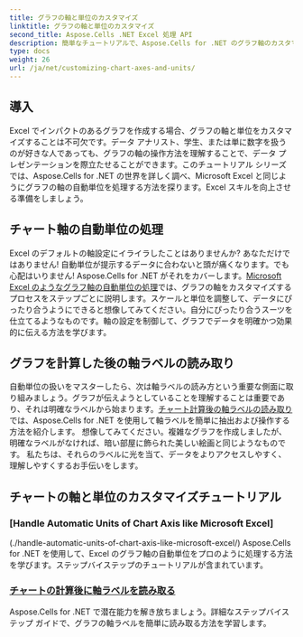 ```yaml
---
title: グラフの軸と単位のカスタマイズ
linktitle: グラフの軸と単位のカスタマイズ
second_title: Aspose.Cells .NET Excel 処理 API
description: 簡単なチュートリアルで、Aspose.Cells for .NET のグラフ軸のカスタマイズをマスターしましょう。Excel のプロのように、自動単位の処理方法と軸ラベルの読み方を学びます。
type: docs
weight: 26
url: /ja/net/customizing-chart-axes-and-units/
---
```

## 導入

Excel でインパクトのあるグラフを作成する場合、グラフの軸と単位をカスタマイズすることは不可欠です。データ アナリスト、学生、または単に数字を扱うのが好きな人であっても、グラフの軸の操作方法を理解することで、データ プレゼンテーションを際立たせることができます。このチュートリアル シリーズでは、Aspose.Cells for .NET の世界を詳しく調べ、Microsoft Excel と同じようにグラフの軸の自動単位を処理する方法を探ります。Excel スキルを向上させる準備をしましょう。

## チャート軸の自動単位の処理

Excel のデフォルトの軸設定にイライラしたことはありませんか? あなただけではありません! 自動単位が提示するデータに合わないと頭が痛くなります。でも心配はいりません! Aspose.Cells for .NET がそれをカバーします。[Microsoft Excel のようなグラフ軸の自動単位の処理](./handle-automatic-units-of-chart-axis-like-microsoft-excel/)では、グラフの軸をカスタマイズするプロセスをステップごとに説明します。スケールと単位を調整して、データにぴったり合うようにできると想像してみてください。自分にぴったり合うスーツを仕立てるようなものです。軸の設定を制御して、グラフでデータを明確かつ効果的に伝える方法を学びます。

## グラフを計算した後の軸ラベルの読み取り

自動単位の扱いをマスターしたら、次は軸ラベルの読み方という重要な側面に取り組みましょう。グラフが伝えようとしていることを理解することは重要であり、それは明確なラベルから始まります。[チャート計算後の軸ラベルの読み取り](./read-axis-labels-after-calculating-chart/)では、Aspose.Cells for .NET を使用して軸ラベルを簡単に抽出および操作する方法を紹介します。 想像してみてください。複雑なグラフを作成しましたが、明確なラベルがなければ、暗い部屋に飾られた美しい絵画と同じようなものです。 私たちは、それらのラベルに光を当て、データをよりアクセスしやすく、理解しやすくするお手伝いをします。

## チャートの軸と単位のカスタマイズチュートリアル
### [Handle Automatic Units of Chart Axis like Microsoft Excel]
(./handle-automatic-units-of-chart-axis-like-microsoft-excel/)
Aspose.Cells for .NET を使用して、Excel のグラフ軸の自動単位をプロのように処理する方法を学びます。ステップバイステップのチュートリアルが含まれています。
### [チャートの計算後に軸ラベルを読み取る](./read-axis-labels-after-calculating-chart/)
Aspose.Cells for .NET で潜在能力を解き放ちましょう。詳細なステップバイステップ ガイドで、グラフの軸ラベルを簡単に読み取る方法を学習します。